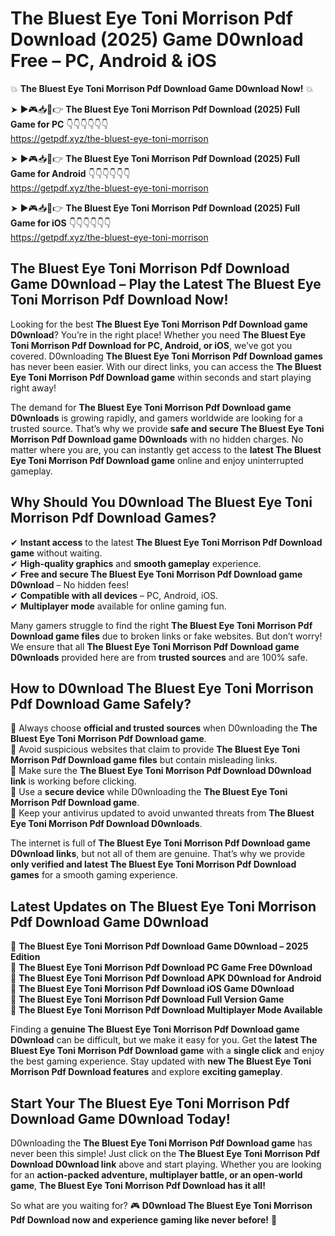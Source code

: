 # The Bluest Eye Toni Morrison Pdf Download (2025) Game D0wnload Free – PC, Android & iOS

💥 **The Bluest Eye Toni Morrison Pdf Download Game D0wnload Now!** 💥  

➤ ►🎮📥📱👉 **The Bluest Eye Toni Morrison Pdf Download (2025) Full Game for PC** 👇👇👇👇👇👇  
https://getpdf.xyz/the-bluest-eye-toni-morrison  

➤ ►🎮📥📱👉 **The Bluest Eye Toni Morrison Pdf Download (2025) Full Game for Android** 👇👇👇👇👇👇  
https://getpdf.xyz/the-bluest-eye-toni-morrison  

➤ ►🎮📥📱👉 **The Bluest Eye Toni Morrison Pdf Download (2025) Full Game for iOS** 👇👇👇👇👇👇  
https://getpdf.xyz/the-bluest-eye-toni-morrison  

## The Bluest Eye Toni Morrison Pdf Download Game D0wnload – Play the Latest The Bluest Eye Toni Morrison Pdf Download Now!

Looking for the best **The Bluest Eye Toni Morrison Pdf Download game D0wnload**? You’re in the right place! Whether you need **The Bluest Eye Toni Morrison Pdf Download for PC, Android, or iOS**, we’ve got you covered. D0wnloading **The Bluest Eye Toni Morrison Pdf Download games** has never been easier. With our direct links, you can access the **The Bluest Eye Toni Morrison Pdf Download game** within seconds and start playing right away!  

The demand for **The Bluest Eye Toni Morrison Pdf Download game D0wnloads** is growing rapidly, and gamers worldwide are looking for a trusted source. That’s why we provide **safe and secure The Bluest Eye Toni Morrison Pdf Download game D0wnloads** with no hidden charges. No matter where you are, you can instantly get access to the **latest The Bluest Eye Toni Morrison Pdf Download game** online and enjoy uninterrupted gameplay.  

## **Why Should You D0wnload The Bluest Eye Toni Morrison Pdf Download Games?**  

✔ **Instant access** to the latest **The Bluest Eye Toni Morrison Pdf Download game** without waiting.  
✔ **High-quality graphics** and **smooth gameplay** experience.  
✔ **Free and secure The Bluest Eye Toni Morrison Pdf Download game D0wnload** – No hidden fees!  
✔ **Compatible with all devices** – PC, Android, iOS.  
✔ **Multiplayer mode** available for online gaming fun.  

Many gamers struggle to find the right **The Bluest Eye Toni Morrison Pdf Download game files** due to broken links or fake websites. But don’t worry! We ensure that all **The Bluest Eye Toni Morrison Pdf Download game D0wnloads** provided here are from **trusted sources** and are 100% safe.  

## **How to D0wnload The Bluest Eye Toni Morrison Pdf Download Game Safely?**  

📌 Always choose **official and trusted sources** when D0wnloading the **The Bluest Eye Toni Morrison Pdf Download game**.  
📌 Avoid suspicious websites that claim to provide **The Bluest Eye Toni Morrison Pdf Download game files** but contain misleading links.  
📌 Make sure the **The Bluest Eye Toni Morrison Pdf Download D0wnload link** is working before clicking.  
📌 Use a **secure device** while D0wnloading the **The Bluest Eye Toni Morrison Pdf Download game**.  
📌 Keep your antivirus updated to avoid unwanted threats from **The Bluest Eye Toni Morrison Pdf Download D0wnloads**.  

The internet is full of **The Bluest Eye Toni Morrison Pdf Download game D0wnload links**, but not all of them are genuine. That’s why we provide **only verified and latest The Bluest Eye Toni Morrison Pdf Download games** for a smooth gaming experience.  

## **Latest Updates on The Bluest Eye Toni Morrison Pdf Download Game D0wnload**  

🔹 **The Bluest Eye Toni Morrison Pdf Download Game D0wnload – 2025 Edition**  
🔹 **The Bluest Eye Toni Morrison Pdf Download PC Game Free D0wnload**  
🔹 **The Bluest Eye Toni Morrison Pdf Download APK D0wnload for Android**  
🔹 **The Bluest Eye Toni Morrison Pdf Download iOS Game D0wnload**  
🔹 **The Bluest Eye Toni Morrison Pdf Download Full Version Game**  
🔹 **The Bluest Eye Toni Morrison Pdf Download Multiplayer Mode Available**  

Finding a **genuine The Bluest Eye Toni Morrison Pdf Download game D0wnload** can be difficult, but we make it easy for you. Get the **latest The Bluest Eye Toni Morrison Pdf Download game** with a **single click** and enjoy the best gaming experience. Stay updated with **new The Bluest Eye Toni Morrison Pdf Download features** and explore **exciting gameplay**.  

## **Start Your The Bluest Eye Toni Morrison Pdf Download Game D0wnload Today!**  

D0wnloading the **The Bluest Eye Toni Morrison Pdf Download game** has never been this simple! Just click on the **The Bluest Eye Toni Morrison Pdf Download D0wnload link** above and start playing. Whether you are looking for an **action-packed adventure, multiplayer battle, or an open-world game**, **The Bluest Eye Toni Morrison Pdf Download has it all!**  

So what are you waiting for? 🎮 **D0wnload The Bluest Eye Toni Morrison Pdf Download now and experience gaming like never before!** 🚀  
